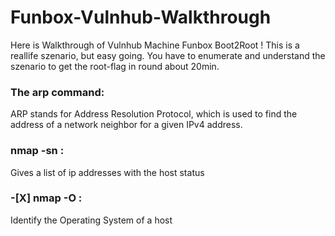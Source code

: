 # Funbox-Vulnhub-Walkthrough
Here is Walkthrough of Vulnhub Machine Funbox Boot2Root ! This is a reallife szenario, but easy going. You have to enumerate and understand the szenario to get the root-flag in round about 20min.

### The arp command:
ARP stands for Address Resolution Protocol, which is used to find the address of a network neighbor for a given IPv4 address.

### nmap -sn :
Gives a list of ip addresses with the host status

### -[X] nmap -O :
Identify the Operating System of a host


